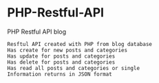 # PHP-Restful-API
PHP Restful API blog

    Resftul API created with PHP from blog database 
    Has create for new posts and categories
    Has update for posts and categories
    Has delete for posts and categories
    Has read all posts and categories or single
    Information returns in JSON format
    
    
